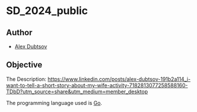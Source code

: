 # SD_2024_public

## Author

- [Alex Dubtsov](https://www.linkedin.com/in/alex-dubtsov-191b2a114/)

## Objective

The Description: https://www.linkedin.com/posts/alex-dubtsov-191b2a114_i-want-to-tell-a-short-story-about-my-wife-activity-7182813077258588160-TDbD?utm_source=share&utm_medium=member_desktop

The programming language used is [Go](https://go.dev/).
